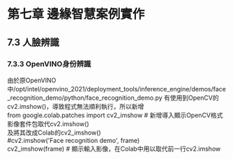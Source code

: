 #  第七章 邊緣智慧案例實作

## 7.3 人臉辨識

### 7.3.3 OpenVINO身份辨識

由於原OpenVINO中/opt/intel/openvino_2021/deployment_tools/inference_engine/demos/face_recognition_demo/python/face_recognition_demo.py 有使用到OpenCV的 cv2.imshow()，導致程式無法順利執行，所以新增  
from google.colab.patches import cv2_imshow # 新增導入顯示OpenCV格式影像套件包取代cv2.imshow()  
及將其改成Colab的cv2_imshow()  
#cv2.imshow('Face recognition demo', frame)  
cv2_imshow(frame) # 顯示輸入影像，在Colab中用以取代前一行cv2.imshow  

